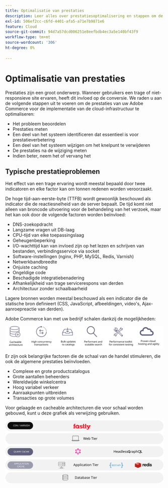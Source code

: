 ```yaml
---
title: Optimalisatie van prestaties
description: Leer alles over prestatiesoptimalisering en stappen om de prestaties van uw implementatie van Adobe Commerce te herzien.
exl-id: 506ef2cc-c6fd-4401-afa5-a71e7b9871e6
feature: Cloud
source-git-commit: 94d7a57dcd006251e8eefbdb4ec3a5e140bf43f9
workflow-type: tm+mt
source-wordcount: '306'
ht-degree: 0%

---
```


# Optimalisatie van prestaties

Prestaties zijn een groot onderwerp. Wanneer gebruikers een trage of niet-responsieve site ervaren, heeft dit invloed op de conversie. We raden u aan de volgende stappen uit te voeren om de prestaties van uw Adobe Commerce voor de implementatie van de cloud-infrastructuur te optimaliseren:

- Het probleem beoordelen
- Prestaties meten
- Een deel van het systeem identificeren dat essentieel is voor prestatieverbetering
- Een deel van het systeem wijzigen om het knelpunt te verwijderen
- De prestaties na de wijziging meten
- Indien beter, neem het of vervang het

## Typische prestatieproblemen

Het effect van een trage ervaring wordt meestal bepaald door twee indicatoren en elke factor kan om tonnen redenen worden veroorzaakt.

De hoge tijd-aan-eerste-byte (TTFB) wordt gewoonlijk beschouwd als indicator die de reactiesnelheid van de server bepaalt. De tijd komt niet alleen van broncode uitvoering voor de behandeling van het verzoek, maar het kan ook door de volgende factoren worden beïnvloed:

- DNS-zoekopdracht
- Langzame vragen uit DB-laag
- CPU-tijd van elke toepassingslaag
- Geheugenbeperking
- I/O-wachttijd kan van invloed zijn op het lezen en schrijven van bestanden, verbindingsservice via socket
- Software-instellingen (nginx, PHP, MySQL, Redis, Varnish)
- Netwerkbandbreedte
- Onjuiste caching
- Ongeldige code
- Beschadigde integratiebenadering
- Afhankelijkheid van trage servicerespons van derden
- Architectuur zonder schaalbaarheid

Lagere bronnen worden meestal beschouwd als een indicator die de statische bron definieert (CSS, JavaScript, afbeeldingen, video&#39;s, Ajax-aanroepreactie van derden).

Adobe Commerce kan met uw bedrijf schalen dankzij de mogelijkheden:

![Diagram van de schaalbare mogelijkheden van Adobe Commerce](../../../assets/playbooks/scalable-capabilities.svg)

Er zijn ook belangrijke factoren die de schaal van de handel stimuleren, die ook de algemene prestaties beïnvloeden.

- Complexe en grote productcatalogus
- Grote aantallen beheerders
- Wereldwijde winkelcentra
- Hoog variabel verkeer
- Aanraakpunten uitbreiden
- Transacties op grote volumes

Voor gelaagde en cacheable architecturen die voor schaal worden gebouwd, kunt u deze grafiek als verwijzing gebruiken.

![Diagram dat laat zien hoe de Adobe Commerce GraphQL API in een cachebare architectuur wordt gebruikt](../../../assets/playbooks/cacheable-architecture.svg)

